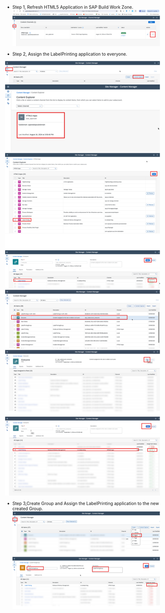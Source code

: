- Step 1, Refresh HTML5 Application in SAP Build Work Zone.
![alt text](image-14.png)

- Step 2, Assign the LabelPrinting application to everyone.

![alt text](image-15.png)
![alt text](image-16.png)
![alt text](image-17.png)
![alt text](image-18.png)
![alt text](image-19.png)
![alt text](image-62.png)
![alt text](image-63.png)
![alt text](image-64.png)


- Step 3,Create Group and Assign the LabelPrinting application to the new created Group.
![alt text](image-20.png)
![alt text](image-21.png)



